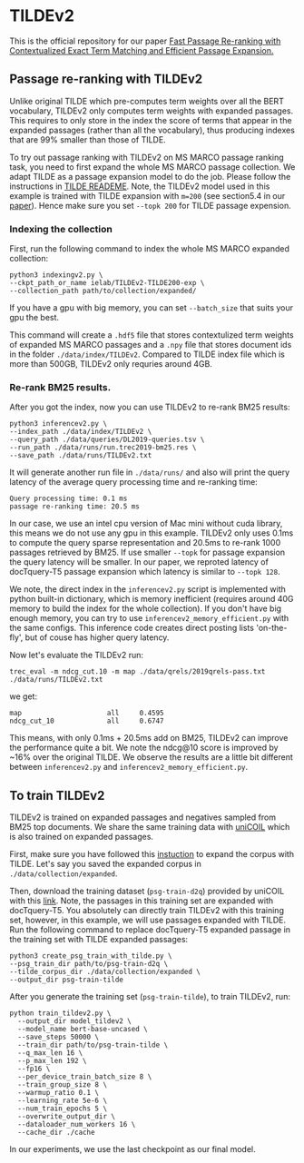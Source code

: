 # TILDEv2
This is the official repository for our paper [Fast Passage Re-ranking with Contextualized Exact Term
Matching and Efficient Passage Expansion.](https://arxiv.org/pdf/2108.08513)

## Passage re-ranking with TILDEv2
Unlike original TILDE which pre-computes term weights over all the BERT vocabulary, TILDEv2 only computes term weights with expanded passages. This requires to only store in the index the score of terms that appear in the expanded passages (rather than all the vocabulary), thus producing indexes that are 99% smaller than those of TILDE.

To try out passage ranking with TILDEv2 on MS MARCO passage ranking task, you need to first expand the whole MS MARCO passage collection. We adapt TILDE as a passage expansion model to do the job. Please follow the instructions in [TILDE READEME](../README.md/#passage-expansion-with-tilde). Note, the TILDEv2 model used in this example is trained with TILDE expansion with `m=200` (see section5.4 in our [paper](https://arxiv.org/pdf/2108.08513)). Hence make sure you set `--topk 200` for TILDE passage expension.

### Indexing the collection

First, run the following command to index the whole MS MARCO expanded collection:

```
python3 indexingv2.py \
--ckpt_path_or_name ielab/TILDEv2-TILDE200-exp \
--collection_path path/to/collection/expanded/ 
```
If you have a gpu with big memory, you can set `--batch_size` that suits your gpu the best.

This command will create a `.hdf5` file that stores contextulized term weights of expanded MS MARCO passages and a `.npy` file that stores document ids in the folder `./data/index/TILDEv2`. Compared to TILDE index file which is more than 500GB, TILDEv2 only requries around 4GB.


### Re-rank BM25 results.
After you got the index, now you can use TILDEv2 to re-rank BM25 results:

```
python3 inferencev2.py \
--index_path ./data/index/TILDEv2 \
--query_path ./data/queries/DL2019-queries.tsv \
--run_path ./data/runs/run.trec2019-bm25.res \
--save_path ./data/runs/TILDEv2.txt
```
It will generate another run file in `./data/runs/` and also will print the query latency of the average query processing time and re-ranking time:

```
Query processing time: 0.1 ms
passage re-ranking time: 20.5 ms
```
In our case, we use an intel cpu version of Mac mini without cuda library, this means we do not use any gpu in this example. TILDEv2 only uses 0.1ms to compute the query sparse representation and 20.5ms to re-rank 1000 passages retrieved by BM25. If use smaller `--topk` for passage expansion the query latency will be smaller. In our paper, we reproted latency of docTquery-T5 passage expansion which latency is similar to `--topk 128`. 

We note, the direct index in the `inferencev2.py` script is implemented with python built-in dictionary, which is memory inefficient (requires around 40G memory to build the index for the whole collection). If you don't have big enough memory, you can try to use `inferencev2_memory_efficient.py` with the same configs. This inference code creates direct posting lists 'on-the-fly', but of couse has higher query latency.

Now let's evaluate the TILDEv2 run:

```
trec_eval -m ndcg_cut.10 -m map ./data/qrels/2019qrels-pass.txt ./data/runs/TILDEv2.txt
```
we get:

```
map                     all     0.4595
ndcg_cut_10             all     0.6747
```
This means, with only 0.1ms + 20.5ms add on BM25, TILDEv2 can improve the performance quite a bit. We note the ndcg@10 score is improved by ~16% over the original TILDE. We observe the results are a little bit different between `inferencev2.py` and `inferencev2_memory_efficient.py`.


## To train TILDEv2
TILDEv2 is trained on expanded passages and negatives sampled from BM25 top documents. We share the same training data with [uniCOIL](https://github.com/luyug/COIL/tree/main/uniCOIL) which is also trained on expanded passages.

First, make sure you have followed this [instuction](../README.md/#passage-expansion-with-tilde) to expand the corpus with TILDE. Let's say you saved the expanded corpus in `./data/collection/expanded`.

Then, download the training dataset (`psg-train-d2q`) provided by uniCOIL with this [link](https://www.dropbox.com/s/j1vp1nixn3n2yv0/psg-train-d2q.tar.gz?dl=0). Note, the passages in this training set are expanded with docTquery-T5. You absolutely can directly train TILDEv2 with this training set, however, in this example, we will use passages expanded with TILDE. Run the following command to replace docTquery-T5 expanded passage in the training set with TILDE expanded passages:

```
python3 create_psg_train_with_tilde.py \
--psg_train_dir path/to/psg-train-d2q \
--tilde_corpus_dir ./data/collection/expanded \
--output_dir psg-train-tilde
```

After you generate the training set (`psg-train-tilde`), to train TILDEv2, run:

```
python train_tildev2.py \
  --output_dir model_tildev2 \
  --model_name bert-base-uncased \
  --save_steps 50000 \
  --train_dir path/to/psg-train-tilde \
  --q_max_len 16 \
  --p_max_len 192 \
  --fp16 \
  --per_device_train_batch_size 8 \
  --train_group_size 8 \
  --warmup_ratio 0.1 \
  --learning_rate 5e-6 \
  --num_train_epochs 5 \
  --overwrite_output_dir \
  --dataloader_num_workers 16 \
  --cache_dir ./cache
```

In our experiments, we use the last checkpoint as our final model.
